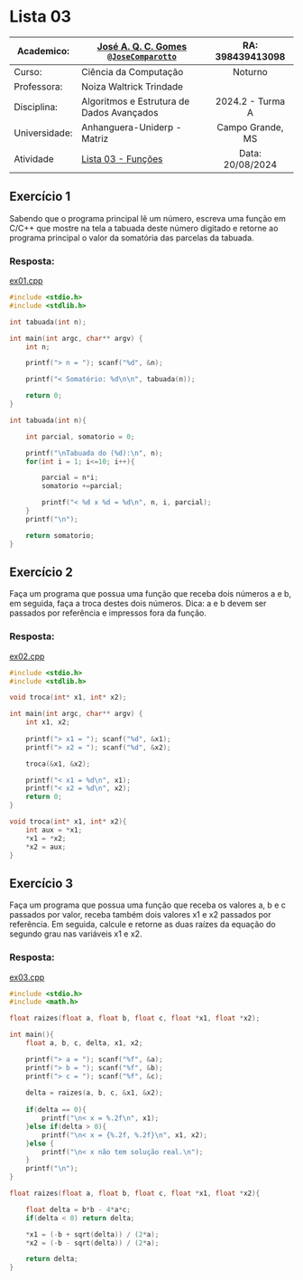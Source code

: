 # Lista 03

| Academico:    | [José A. Q. C. Gomes <code>@JoseComparotto</code>](https://github.com/JoseComparotto) | RA: 398439413098     |
| ------------- | ------------------------------------------------------------------------------------- | :------------------: |
| Curso:        | Ciência da Computação                                                                 | Noturno              |
| Professora:   | Noiza Waltrick Trindade                                                               |                      |
| Disciplina:   | Algoritmos e Estrutura de Dados Avançados                                             | 2024.2 - Turma A     |
| Universidade: | Anhanguera-Uniderp - Matriz                                                           | Campo Grande, MS     |
| Atividade     | [Lista 03 - Funções](./Docs/EDA%20-%20Lista03.pdf)                                    | Data: 20/08/2024     |

## Exercício 1

Sabendo que o programa principal lê um número, escreva uma função em C/C++ que mostre na tela a tabuada deste número digitado e retorne ao programa principal o valor da somatória das parcelas da tabuada.

### Resposta:

[ex01.cpp](./Src/ex01.cpp)
```cpp
#include <stdio.h>
#include <stdlib.h>

int tabuada(int n);

int main(int argc, char** argv) {
    int n;

    printf("> n = "); scanf("%d", &n);

    printf("< Somatório: %d\n\n", tabuada(n));

	return 0;
}

int tabuada(int n){

    int parcial, somatorio = 0;

    printf("\nTabuada do (%d):\n", n);
    for(int i = 1; i<=10; i++){

        parcial = n*i;
        somatorio +=parcial;  

        printf("< %d x %d = %d\n", n, i, parcial);
    }
    printf("\n");

    return somatorio;
}
```

## Exercício 2

Faça um programa que possua uma função que receba dois números a e b, em seguida, faça a troca destes dois números. Dica: a e b devem ser passados por referência e impressos fora da função.

### Resposta:

[ex02.cpp](./Src/ex02.cpp)
```cpp
#include <stdio.h>
#include <stdlib.h>

void troca(int* x1, int* x2);

int main(int argc, char** argv) {
    int x1, x2;
    
    printf("> x1 = "); scanf("%d", &x1);
    printf("> x2 = "); scanf("%d", &x2);

    troca(&x1, &x2);

    printf("< x1 = %d\n", x1);
    printf("< x2 = %d\n", x2);
	return 0;
}

void troca(int* x1, int* x2){
    int aux = *x1;
    *x1 = *x2;
    *x2 = aux;
}
```

## Exercício 3

Faça um programa que possua uma função que receba os valores a, b e c passados por valor, receba também dois valores x1 e x2 passados por referência. Em seguida, calcule e retorne as duas raízes da equação do segundo grau nas variáveis x1 e x2.

### Resposta:

[ex03.cpp](./Src/ex03.cpp)
```cpp
#include <stdio.h>
#include <math.h>

float raizes(float a, float b, float c, float *x1, float *x2);

int main(){
    float a, b, c, delta, x1, x2;

    printf("> a = "); scanf("%f", &a);
    printf("> b = "); scanf("%f", &b);
    printf("> c = "); scanf("%f", &c);
    
    delta = raizes(a, b, c, &x1, &x2);
    
    if(delta == 0){
        printf("\n< x = %.2f\n", x1);
    }else if(delta > 0){
        printf("\n< x = {%.2f, %.2f}\n", x1, x2);
    }else {
        printf("\n< x não tem solução real.\n");
    }
    printf("\n");
}

float raizes(float a, float b, float c, float *x1, float *x2){

    float delta = b*b - 4*a*c;
    if(delta < 0) return delta;

    *x1 = (-b + sqrt(delta)) / (2*a);
    *x2 = (-b - sqrt(delta)) / (2*a);

    return delta;
}
```
